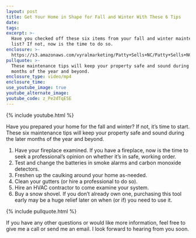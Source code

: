 ```yaml
---
layout: post
title: Get Your Home in Shape for Fall and Winter With These 6 Tips
date:
tags:
excerpt: >-
  Have you checked off these six items from your fall and winter maintenance
  list? If not, now is the time to do so.
enclosure: >-
  https://s3.amazonaws.com/vyralmarketing/Patty+Sells+NC/Patty+Sells+NC-+Get+Your+Home+in+Shape+for+Fall+and+Winter+With+These+6+Tips.mp4
pullquote: >-
  These maintenance tips will keep your property safe and sound during the later
  months of the year and beyond.
enclosure_type: video/mp4
enclosure_time:
use_youtube_image: true
youtube_alternate_image:
youtube_code: z_Pe2dTqE5E
---
```


{% include youtube.html %}

Have you prepared your home for the fall and winter? If not, it’s time to start. These six maintenance tips will keep your property safe and sound during the later months of the year and beyond.

1. Have your fireplace examined. If you have a fireplace, now is the time to seek a professional’s opinion on whether it’s in safe, working order.&nbsp;
2. Test and change the batteries in smoke alarms and carbon monoxide detectors.&nbsp;
3. Freshen up the caulking around your home as-needed.&nbsp;
4. Clean your gutters (or hire a professional to do so).&nbsp;
5. Hire an HVAC contractor to come examine your system.&nbsp;
6. Buy a snow shovel. If you don’t already own one, purchasing this tool early may be a huge relief later on when (or if) you need to use it.

{% include pullquote.html %}

If you have any other questions or would like more information, feel free to give me a call or send me an email. I look forward to hearing from you soon.

&nbsp;